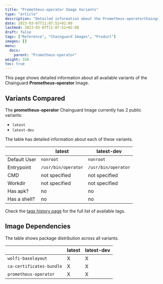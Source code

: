 ```yaml
---
title: "Prometheus-operator Image Variants"
type: "article"
description: "Detailed information about the Prometheus-operatorChainguard Image variants"
date: 2023-03-07T11:07:52+02:00
lastmod: 2023-03-07T11:07:52+02:00
draft: false
tags: ["Reference", "Chainguard Images", "Product"]
images: []
menu:
  docs:
    parent: "Prometheus-operator"
weight: 550
toc: true
---
```


This page shows detailed information about all available variants of the Chainguard **Prometheus-operator** Image.

## Variants Compared
The **prometheus-operator** Chainguard Image currently has 2 public variants: 

- `latest`
- `latest-dev`

The table has detailed information about each of these variants.

|              | latest              | latest-dev          |
|--------------|---------------------|---------------------|
| Default User | `nonroot`           | `nonroot`           |
| Entrypoint   | `/usr/bin/operator` | `/usr/bin/operator` |
| CMD          | not specified       | not specified       |
| Workdir      | not specified       | not specified       |
| Has apk?     | no                  | no                  |
| Has a shell? | no                  | no                  |

Check the [tags history page](/chainguard/chainguard-images/reference/prometheus-operator/tags_history/) for the full list of available tags.
## Image Dependencies
The table shows package distribution across all variants.

|                          | latest | latest-dev |
|--------------------------|--------|------------|
| `wolfi-baselayout`       | X      | X          |
| `ca-certificates-bundle` | X      | X          |
| `prometheus-operator`    | X      | X          |
